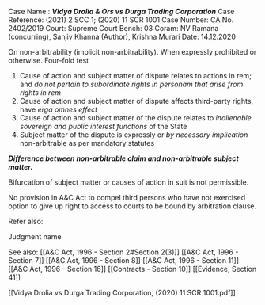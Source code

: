 Case Name : ***Vidya Drolia & Ors vs Durga Trading Corporation***
Case Reference: (2021) 2 SCC 1; (2020) 11 SCR 1001
Case Number: CA No. 2402/2019
Court: Supreme Court
Bench: 03
Coram: NV Ramana (concurring), Sanjiv Khanna (Author), Krishna Murari
Date: 14.12.2020

On non-arbitrability (implicit non-arbitrability). When expressly prohibited or otherwise.
Four-fold test
1. Cause of action and subject matter of dispute relates to actions in rem; and *do not pertain to subordinate rights in personam that arise from rights in rem*
2. Cause of action and subject matter of dispute affects third-party rights, have *erga omnes effect*
3. Cause of action and subject matter of the dispute relates to *inalienable sovereign and public interest functions* of the State
4. Subject matter of the dispute is expressly or *by necessary implication* non-arbitrable as per mandatory statutes

***Difference between non-arbitrable claim and non-arbitrable subject matter.***

Bifurcation of subject matter or causes of action in suit is not permissible.

No provision in A&C Act to compel third persons who have not exercised option to give up right to access to courts to be bound by arbitration clause.

Refer also:


Judgment name

See also:
[[A&C Act, 1996 - Section 2#Section 2(3)]] 
[[A&C Act, 1996 - Section 7]]
[[A&C Act, 1996 - Section 8]]
[[A&C Act, 1996 - Section 11]]
[[A&C Act, 1996 - Section 16]]
[[Contracts - Section 10]]
[[Evidence, Section 41]]

[[Vidya Drolia vs Durga Trading Corporation, (2020) 11 SCR 1001.pdf]]